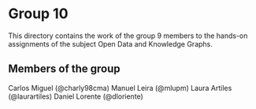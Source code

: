 # Group 10
This directory contains the work of the group 9 members to the hands-on assignments of the subject Open Data and Knowledge Graphs.

## Members of the group
Carlos Miguel (@charly98cma)
Manuel Leira (@mlupm)
Laura Artiles (@laurartiles)
Daniel Lorente (@dloriente)

